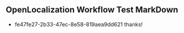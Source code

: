 ## OpenLocalization Workflow Test MarkDown
* fe47fe27-2b33-47ec-8e58-819aea9dd621 thanks!

<!--HONumber=Jul16_HO2-->


